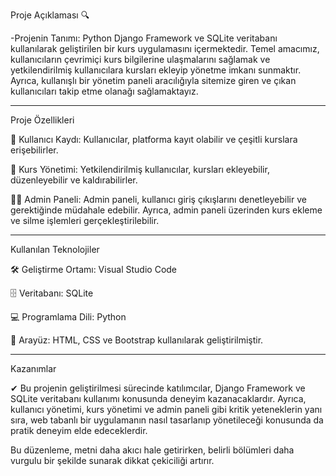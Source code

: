 Proje Açıklaması 🔍 

-Projenin Tanımı: Python Django Framework ve SQLite veritabanı kullanılarak geliştirilen bir kurs uygulamasını içermektedir. Temel amacımız, kullanıcıların çevrimiçi kurs bilgilerine ulaşmalarını sağlamak ve yetkilendirilmiş kullanıcılara kursları ekleyip yönetme imkanı sunmaktır. Ayrıca, kullanışlı bir yönetim paneli aracılığıyla sitemize giren ve çıkan kullanıcıları takip etme olanağı sağlamaktayız.

------------------------------------------

Proje Özellikleri

📝 Kullanıcı Kaydı: Kullanıcılar, platforma kayıt olabilir ve çeşitli kurslara erişebilirler.

🔧 Kurs Yönetimi: Yetkilendirilmiş kullanıcılar, kursları ekleyebilir, düzenleyebilir ve kaldırabilirler.

👩‍💼 Admin Paneli: Admin paneli, kullanıcı giriş çıkışlarını denetleyebilir ve gerektiğinde müdahale edebilir. Ayrıca, admin paneli üzerinden kurs ekleme ve silme işlemleri gerçekleştirilebilir.

------------------------------------------

Kullanılan Teknolojiler

🛠 Geliştirme Ortamı: Visual Studio Code

🗄 Veritabanı: SQLite

💻 Programlama Dili: Python

🎨 Arayüz: HTML, CSS ve Bootstrap kullanılarak geliştirilmiştir.

------------------------------------------

Kazanımlar

✔ Bu projenin geliştirilmesi sürecinde katılımcılar, Django Framework ve SQLite veritabanı kullanımı konusunda deneyim kazanacaklardır. Ayrıca, kullanıcı yönetimi, kurs yönetimi ve admin paneli gibi kritik yeteneklerin yanı sıra, web tabanlı bir uygulamanın nasıl tasarlanıp yönetileceği konusunda da pratik deneyim elde edeceklerdir.

Bu düzenleme, metni daha akıcı hale getirirken, belirli bölümleri daha vurgulu bir şekilde sunarak dikkat çekiciliği artırır.

